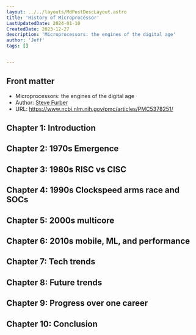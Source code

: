 ```yaml
---
layout: ../../layouts/MdPostDescLayout.astro
title: 'History of Microprocessor'
LastUpdatedDate: 2024-01-10
CreatedDate: 2023-12-27
description: 'Microprocessors: the engines of the digital age'
author: 'Jeff'
tags: []


---
```

## Front matter
* Microprocessors: the engines of the digital age
* Author: [Steve Furber](https://en.wikipedia.org/wiki/Steve_Furber)
* URL: https://www.ncbi.nlm.nih.gov/pmc/articles/PMC5378251/

## Chapter 1: Introduction 

## Chapter 2: 1970s Emergence 

## Chapter 3: 1980s RISC vs CISC 

## Chapter 4: 1990s Clockspeed arms race and SOCs 

## Chapter 5: 2000s multicore 

## Chapter 6: 2010s mobile, ML, and performance 

## Chapter 7: Tech trends 

## Chapter 8: Future trends

## Chapter 9: Progress over one career

## Chapter 10: Conclusion



